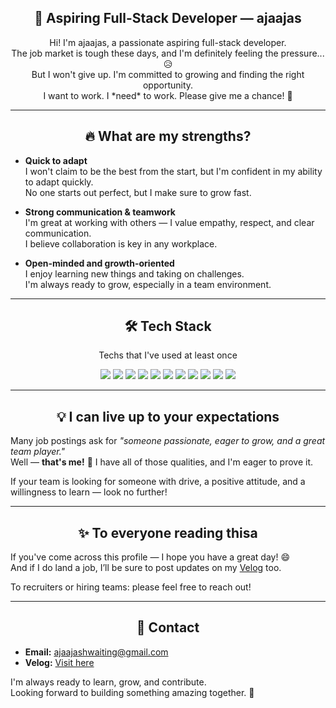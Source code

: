 <h2 align="center">🚀 Aspiring Full-Stack Developer — ajaajas</h2>
<div align="center">Hi! I'm ajaajas, a passionate aspiring full-stack developer.</div>
<div align="center">The job market is tough these days, and I'm definitely feeling the pressure... 😥</div>
<div align="center">But I won't give up. I'm committed to growing and finding the right opportunity.</div>
<div align="center">I want to work. I *need* to work. Please give me a chance! 🙏</div>

<hr>

<h2 align="center">🔥 What are my strengths?</h2>

- **Quick to adapt**  
  I won't claim to be the best from the start, but I'm confident in my ability to adapt quickly.  
  No one starts out perfect, but I make sure to grow fast.

- **Strong communication & teamwork**  
  I'm great at working with others — I value empathy, respect, and clear communication.  
  I believe collaboration is key in any workplace.

- **Open-minded and growth-oriented**  
  I enjoy learning new things and taking on challenges.  
  I'm always ready to grow, especially in a team environment.

---

<h2 align="center">🛠 Tech Stack</h2>
<p align="center">Techs that I've used at least once</p>

<div align="center">
  
  <!-- 언어 -->
  <img src="https://img.shields.io/badge/HTML5-E34F26?style=flat-square&logo=HTML5&logoColor=white" />
  <img src="https://img.shields.io/badge/CSS3-1572B6?style=flat-square&logo=CSS3&logoColor=white" />
  <img src="https://img.shields.io/badge/JavaScript-F7DF1E?style=flat-square&logo=javascript&logoColor=black" />
  <img src="https://img.shields.io/badge/TypeScript-3178C6?style=flat-square&logo=typescript&logoColor=white" />

  <!-- 프레임워크 / 라이브러리 -->
  <img src="https://img.shields.io/badge/React-61DAFB?style=flat-square&logo=React&logoColor=black" />
  <img src="https://img.shields.io/badge/Express-000000?style=flat-square&logo=express&logoColor=white" />
  
  <!-- 데이터베이스 -->
  <img src="https://img.shields.io/badge/MongoDB-47A248?style=flat-square&logo=mongodb&logoColor=white" />
  <img src="https://img.shields.io/badge/MySQL-4479A1?style=flat-square&logo=mysql&logoColor=white" />
  
  <!-- 도구 -->
  <img src="https://img.shields.io/badge/Git-F05032?style=flat-square&logo=git&logoColor=white" />
  <img src="https://img.shields.io/badge/GitHub-181717?style=flat-square&logo=github&logoColor=white" />
  <img src="https://img.shields.io/badge/VSCode-007ACC?style=flat-square&logo=visualstudiocode&logoColor=white" />

</div>


---

<h2 align="center">💡 I can live up to your expectations</h2>

Many job postings ask for *"someone passionate, eager to grow, and a great team player."*  
Well — **that's me!** 👏 I have all of those qualities, and I'm eager to prove it.  

If your team is looking for someone with drive, a positive attitude, and a willingness to learn — look no further!

---

<h2 align="center">✨ To everyone reading thisa</h2>

If you've come across this profile — I hope you have a great day! 😄  
And if I do land a job, I’ll be sure to post updates on my [Velog](https://velog.io/@ajaajas) too.

To recruiters or hiring teams: please feel free to reach out!

---

<h2 align="center">📩 Contact</h2>

- **Email:** [ajaajashwaiting@gmail.com](mailto:ajaajashwaiting@gmail.com)  
- **Velog:** [Visit here](https://velog.io/@ajaajas/about)

I'm always ready to learn, grow, and contribute.  
Looking forward to building something amazing together. 💪
